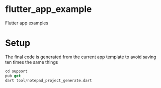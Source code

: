 # flutter_app_example

Flutter app examples

# Setup

The final code is generated from the current app template to avoid saving ten times the same things

```dart
cd support
pub get
dart tool/notepad_project_generate.dart
```